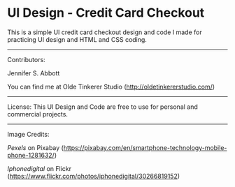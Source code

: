 UI Design - Credit Card Checkout
=======

This is a simple UI credit card checkout design and code I made for practicing UI design and HTML and CSS coding.

---

Contributors:

Jennifer S. Abbott

You can find me at Olde Tinkerer Studio (http://oldetinkererstudio.com/)

---

License: This UI Design and Code are free to use for personal and commercial projects. 

---

Image Credits: 

*Pexels* on Pixabay (https://pixabay.com/en/smartphone-technology-mobile-phone-1281632/)

*Iphonedigital* on Flickr (https://www.flickr.com/photos/iphonedigital/30266819152)